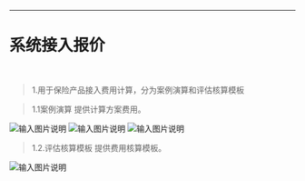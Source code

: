 <!-- <img src="https://foruda.gitee.com/images/1679673773341074847/178e8451_1766278.png" width="50%" height="50%">
<div style="height: 10px; clear: both;"></div> -->

- - -
# 系统接入报价
<br>

> 1.用于保险产品接入费用计算，分为案例演算和评估核算模板<br>



> 1.1案例演算
提供计算方案费用。<br>


![输入图片说明](https://haobaohangpt.com/haibao/web3/1.png "屏幕截图")
![输入图片说明](https://haobaohangpt.com/haibao/web3/2.png "屏幕截图")
![输入图片说明](https://haobaohangpt.com/haibao/web3/3.png "屏幕截图")

> 1.2.评估核算模板
提供费用核算模板。<br>



![输入图片说明](https://haobaohangpt.com/haibao/web3/4.png "屏幕截图")